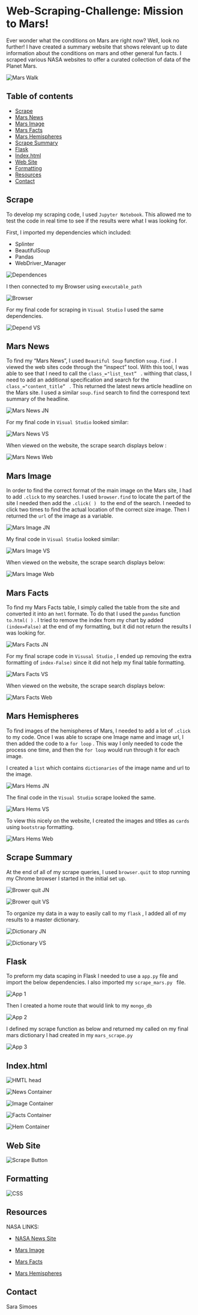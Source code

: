 # Web-Scraping-Challenge: Mission to Mars!

Ever wonder what the conditions on Mars are right now? Well, look no further! I have created a summary website that shows relevant up to date information about the conditions on mars and other general fun facts. I scraped various NASA websites to offer a curated collection of data of the Planet Mars. 

![Mars Walk](Images/mission_to_mars.png)

## Table of contents
* [Scrape](#scrape)
* [Mars News](#mars_news)
* [Mars Image](#mars_image)
* [Mars Facts](#mars_facts)
* [Mars Hemispheres](#mars_hemispheres)
* [Scrape Summary](#scrape_summary)
* [Flask](#flask)
* [Index.html](#index.html)
* [Web Site](#web-site)
* [Formatting](#formatting)
* [Resources](#resources)
* [Contact](#contact)

## Scrape

To develop my scraping code, I used `Jupyter Notebook`. This allowed me to test the code in real time to see if the results were what I was looking for. 

First, I imported my dependencies which included:

* Splinter
* BeautifulSoup
* Pandas
* WebDriver_Manager

![Dependences](Images/jn_depend.PNG)

I then connected to my Browser using `executable_path` 

![Browser](Images/browser.PNG)

For my final code for scraping in `Visual Studio` I used the same dependencies. 

![Depend VS](Images/depend_vs_code.PNG)

## Mars News

To find my “Mars News”, I used `Beautiful Soup` function `soup.find` . I viewed the web sites code through the “inspect” tool. With this tool, I was able to see that I need to call the `class_="list_text” ` . withing that class, I need to add an additional specification and search for the `class_="content_title” ` . This returned the latest news article headline on the Mars site. I used a similar `soup.find` search to find the correspond text summary of the headline. 

![Mars News JN](Images/jn_news_code.PNG)

For my final code in `Visual Studio` looked similar:

![Mars News VS](Images/vs_news_code.PNG)

When viewed on the website, the scrape search displays below :

![Mars News Web](Images/news.PNG)

## Mars Image

In order to find the correct format of the main image on the Mars site, I had to add ` .click ` to my searches. I used `browser.find` to locate the part of the site I needed then add the `.click( ) ` to the end of the search. I needed to click two times to find the actual location of the correct size image. Then I returned the `url` of the image as a variable. 

![Mars Image JN](Images/jn_image_code.PNG)

My final code in `Visual Studio` looked similar:

![Mars Image VS](Images/vs_image_code.PNG)

When viewed on the website, the scrape search displays below:

![Mars Image Web](Images/mars_image.PNG)

## Mars Facts

To find my Mars Facts table, I simply called the table from the site and converted it into an `hmtl` formate. To do that I used the `pandas` function `to.html( )` . I tried to remove the index from my chart by added `(index=False)` at the end of my formatting, but it did not return the results I was looking for. 

![Mars Facts JN](Images/jn_facts_code.PNG)

For my final scrape code in `Visusal Studio` , I ended up removing the extra formatting of `index-False)` since it did not help my final table formatting. 

![Mars Facts VS](Images/vs_facts_code.PNG)

When viewed on the website, the scrape search displays below:

![Mars Facts Web](Images/mars_facts.PNG)

## Mars Hemispheres

To find images of the hemispheres of Mars, I needed to add a lot of `.click ` to my code. Once I was able to scrape one Image name and image url, I then added the code to a `for loop` . This way I only needed to code the process one time, and then the `for loop` would run through it for each image. 

I created a `list` which contains `dictionaries` of the image name and url to the image. 

![Mars Hems JN](Images/jn_hem_code.PNG)

The final code in the `Visual Studio` scrape looked the same. 

![Mars Hems VS](Images/vs_hem_code.PNG)

To view this nicely on the website, I created the images and titles as `cards` using `bootstrap` formatting. 

![Mars Hems Web](Images/mars_hem.PNG)

## Scrape Summary

At the end of all of my scrape queries, I used `browser.quit` to stop running my Chrome browser I started in the initial set up. 

![Brower quit JN](Images/jn_quit_code.PNG)

![Brower quit VS](Images/vs_quit_code.PNG)

To organize my data in a way to easily call to my `flask` , I added all of my results to a master dictionary. 

![Dictionary JN](Images/jn_dict_code.PNG)

![Dictionary VS](Images/vs_dict_code.PNG)

## Flask

To preform my data scaping in Flask I needed to use a `app.py` file and import the below dependencies. I also imported my `scrape_mars.py ` file.  

![App 1](Images/app_1.PNG)

Then I created a home route that would link to my `mongo_db` 

![App 2](Images/app_2.PNG)

I defined my scrape function as below and returned my called on my final mars dictionary I had created in my `mars_scrape.py` 

![App 3](Images/app_3.PNG)

## Index.html

![HMTL head](Images/html_head.PNG)

![News Container](Images/news_contain.PNG)

![Image Container](Images/image_contain.PNG)

![Facts Container](Images/facts_contain.PNG)

![Hem Container](Images/hem_cards.PNG)

## Web Site

![Scrape Button](Images/scrape_button.PNG)

## Formatting

![CSS](Images/css_table.PNG)

## Resources

NASA LINKS: 

* [NASA News Site](https://mars.nasa.gov/news/?page=0&per_page=40&order=publish_date+desc%2Ccreated_at+desc&search=&category=19%2C165%2C184%2C204&blank_scope=Latest)

* [Mars Image](https://www.jpl.nasa.gov/spaceimages/?search=&category=Mars)

* [Mars Facts](https://space-facts.com/mars/)

* [Mars Hemispheres](https://astrogeology.usgs.gov/search/results?q=hemisphere+enhanced&k1=target&v1=Mars)


## Contact
Sara Simoes
